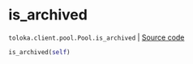 # is_archived
`toloka.client.pool.Pool.is_archived` | [Source code](https://github.com/Toloka/toloka-kit/blob/v1.1.2/src/client/pool/__init__.py#L254)

```python
is_archived(self)
```

